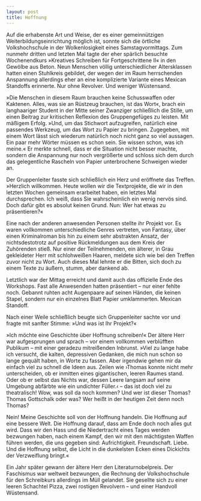 ```yaml
---
layout: post
title: Hoffnung
---
```


Auf die erhabenste Art und Weise, der es einer gemeinnützigen Weiterbildungseinrichtung möglich ist, sonnte sich die örtliche Volkshochschule in der Wolkenlosigkeit eines Samstagvormittags. Zum nunmehr dritten und letzten Mal tagte der eher spärlich besuchte Wochenendkurs »Kreatives Schreiben für Fortgeschrittene II« in den Gewölbe aus Beton. Neun Menschen völlig unterschiedlicher Altersklassen hatten einen Stuhlkreis gebildet, der wegen der im Raum herrschenden Anspannung allerdings eher an eine komplizierte Variante eines Mexican Standoffs erinnerte. Nur ohne Revolver. Und weniger Wüstensand. 

»Die Menschen in diesem Raum brauchen keine Schusswaffen oder Kaktenen. Alles, was sie an Rüstzeug brauchen, ist das Wort«, brach ein langhaariger Student in der Mitte seiner Zwanziger schließlich die Stille, um einen Beitrag zur kritischen Reflexion des Gruppengefüges zu leisten. Mit mäßigem Erfolg. »Und, um das Stichwort aufzugreifen, natürlich eine passendes Werkzeug, um das Wort zu Papier zu bringen. Zugegeben, mit einem Wort lässt sich wiederum natürlich noch nicht ganz so viel aussagen. Ein paar mehr Wörter müssen es schon sein. Sie wissen schon, was ich meine.« Er merkte schnell, dass er die Situation nicht besser machte, sondern die Anspannung nur noch vergrößerte und schloss sich dem durch das gelegentliche Rascheln von Papier unterbrochene Schweigen wieder an.

Der Gruppenleiter fasste sich schließlich ein Herz und eröffnete das Treffen. »Herzlich willkommen. Heute wollen wir die Textprojekte, die wir in den letzten Wochen gemeinsam erarbeitet haben, ein letztes Mal durchsprechen. Ich weiß, dass Sie wahrscheinlich ein wenig nervös sind. Doch dafür gibt es absolut keinen Grund. Nun: Wer hat etwas zu präsentieren?«

Eine nach der anderen anwesenden Personen stellte ihr Projekt vor. Es waren vollkommen unterschiedliche Genres vertreten, von Fantasy, über einen Kriminalroman bis hin zu einem sehr abstrakten Ansatz, der nichtsdestotrotz auf positive Rückmeldungen aus dem Kreis der Zuhörenden stieß. Nur einer der Teilnehmenden, ein älterer, in Grau gekleideter Herr mit schlohweißen Haaren, meldete sich wie bei den Treffen zuvor nicht zu Wort. Auch dieses Mal lehnte er die Bitten, sich doch zu einem Texte zu äußern, stumm, aber dankend ab. 

Letztlich war der Mittag erreicht und damit auch das offizielle Ende des Workshops. Fast alle Anwesenden hatten präsentiert – nur einer fehlte noch. Gebannt ruhten acht Augenpaare auf seinen Händen, die keinen Stapel, sondern nur ein einzelnes Blatt Papier umklammerten. Mexican Standoff. 

Nach einer Weile schließlich beugte sich Gruppenleiter sachte vor und fragte mit sanfter Stimme: »Und was ist Ihr Projekt?«

»Ich möchte eine Geschichte über Hoffnung schreiben!« Der ältere Herr war aufgesprungen und sprach – vor einem vollkommen verblüfften Publikum – mit einer geradezu mitreißenden Inbrunst.  »Viel zu lange habe ich versucht, die kalten, depressiven Gedanken, die mich nun schon so lange gequält haben, in Worte zu fassen. Aber irgendwie gehen mir da einfach viel zu schnell die Ideen aus. Zeilen wie ›Thomas konnte nicht mehr unterscheiden, ob er inmitten eines gigantischen, leeren Raumes stand. Oder ob er selbst das Nichts war, dessen Leere langsam auf seine Umgebung abfärbte wie ein undichter Füller.‹ – das ist doch viel zu theatralisch! Wow, was soll da noch kommen? Und wer ist dieser Thomas? Thomas Gottschalk oder was? Wer heißt in der heutigen Zeit denn noch Thomas? 

Nein! Meine Geschichte soll von der Hoffnung handeln. Die Hoffnung auf eine bessere Welt. Die Hoffnung darauf, dass am Ende doch noch alles gut wird. Dass wir den Hass und die Niedertracht eines Tages werden bezwungen haben, nach einem Kampf, den wir mit den mächtigsten Waffen führen werden, die uns gegeben sind: Aufrichtigkeit. Freundschaft. Liebe. Und die Hoffnung selbst, die Licht in die dunkelsten Ecken eines Dickichts der Verzweiflung bringt.«

Ein Jahr später gewann der ältere Herr den Literaturnobelpreis. Der Faschismus war weltweit bezwungen, die Rechnung der Volkshochschule für den Schreibkurs allerdings im Müll gelandet. Sie gesellte sich zu einer leeren Schachtel Pizza, zwei rostigen Revolvern – und einer Handvoll Wüstensand.